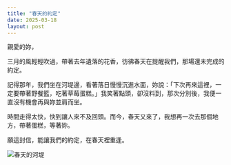 ```yaml
---
title: "春天的約定"
date: 2025-03-18
layout: post
---
```


親愛的妳，

三月的風輕輕吹過，帶著去年遺落的花香，彷彿春天在提醒我們，那場還未完成的約定。

記得那年，我們坐在河堤邊，看著落日慢慢沉進水面，妳說：「下次再來這裡，一定要帶著野餐籃，吃著草莓蛋糕。」我笑著點頭，卻沒料到，那次分別後，我便一直沒有機會再與妳並肩而坐。

時間走得太快，快到讓人來不及回頭。而今，春天又來了，我想再一次去那個地方，帶著蛋糕，等著妳。

願這封信，能讓我們的約定，在春天裡重逢。

![春天的河堤](../images/spring-riverbank.png)
